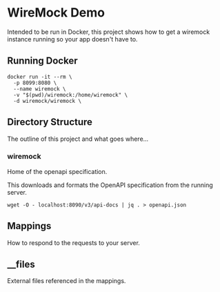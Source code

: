 # WireMock Demo

Intended to be run in Docker, this project shows how to get a wiremock instance running so your app doesn't have to.

## Running Docker

```shell
docker run -it --rm \
  -p 8099:8080 \
  --name wiremock \
  -v "$(pwd)/wiremock:/home/wiremock" \
  -d wiremock/wiremock \
```

## Directory Structure

The outline of this project and what goes where...

### wiremock

Home of the openapi specification.

This downloads and formats the OpenAPI specification from the running server.

```shell
wget -O - localhost:8090/v3/api-docs | jq . > openapi.json
```

## Mappings

How to respond to the requests to your server.

## \_\_files

External files referenced in the mappings.

